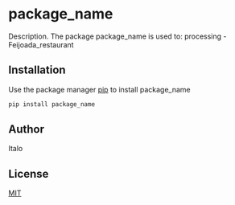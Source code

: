 # package_name

Description. 
The package package_name is used to:
	 processing 
			-Feijoada_restaurant

## Installation

Use the package manager [pip](https://pip.pypa.io/en/stable/) to install package_name

```bash
pip install package_name
```


## Author
Italo

## License
[MIT](https://choosealicense.com/licenses/mit/)

